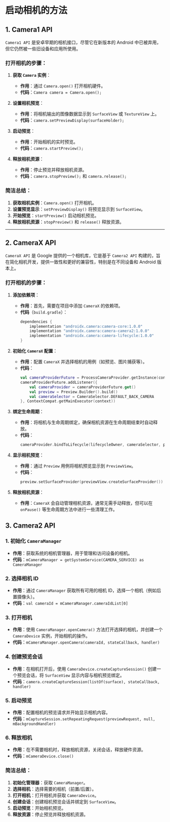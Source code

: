 # 启动相机的方法

## 1. **Camera1 API**
`Camera1 API` 是安卓早期的相机接口，尽管它在新版本的 Android 中已被弃用，但它仍然被一些旧设备和应用所使用。

### 打开相机的步骤：
1. **获取 `Camera` 实例**：
   - **作用**：通过 `Camera.open()` 打开相机硬件。
   - **代码**：`Camera camera = Camera.open();`

2. **设置相机预览**：
   - **作用**：将相机输出的图像数据显示到 `SurfaceView` 或 `TextureView` 上。
   - **代码**：`camera.setPreviewDisplay(surfaceHolder);`

3. **启动预览**：
   - **作用**：开始相机的实时预览。
   - **代码**：`camera.startPreview();`

4. **释放相机资源**：
   - **作用**：停止预览并释放相机资源。
   - **代码**：`camera.stopPreview();` 和 `camera.release();`

### 简洁总结：
1. **获取相机实例**：`Camera.open()` 打开相机。
2. **设置预览显示**：`setPreviewDisplay()` 将预览显示到 `SurfaceView`。
3. **开始预览**：`startPreview()` 启动相机预览。
4. **释放相机资源**：`stopPreview()` 和 `release()` 释放资源。

---

## 2. **CameraX API**
`CameraX API` 是 Google 提供的一个相机库，它是基于 `Camera2 API` 构建的，旨在简化相机开发，提供一致性和更好的兼容性，特别是在不同设备和 Android 版本上。

### 打开相机的步骤：
1. **添加依赖项**：
   - **作用**：首先，需要在项目中添加 `CameraX` 的依赖项。
   - **代码**（`build.gradle`）：
     ```gradle
     dependencies {
         implementation "androidx.camera:camera-core:1.0.0"
         implementation "androidx.camera:camera-camera2:1.0.0"
         implementation "androidx.camera:camera-lifecycle:1.0.0"
     }
     ```

2. **初始化 `CameraX` 配置**：
   - **作用**：配置 `CameraX` 并选择相机的用例（如预览、图片捕获等）。
   - **代码**：
     ```kotlin
     val cameraProviderFuture = ProcessCameraProvider.getInstance(context)
     cameraProviderFuture.addListener({
         val cameraProvider = cameraProviderFuture.get()
         val preview = Preview.Builder().build()
         val cameraSelector = CameraSelector.DEFAULT_BACK_CAMERA
     }, ContextCompat.getMainExecutor(context))
     ```

3. **绑定生命周期**：
   - **作用**：将相机与生命周期绑定，确保相机资源在生命周期结束时自动释放。
   - **代码**：
     ```kotlin
     cameraProvider.bindToLifecycle(lifecycleOwner, cameraSelector, preview)
     ```

4. **显示相机预览**：
   - **作用**：通过 `Preview` 用例将相机预览显示到 `PreviewView`。
   - **代码**：
     ```kotlin
     preview.setSurfaceProvider(previewView.createSurfaceProvider())
     ```

5. **释放相机资源**：
   - **作用**：`CameraX` 会自动管理相机资源，通常无需手动释放，但可以在 `onPause()` 等生命周期方法中进行一些清理工作。

## 3. **Camera2 API**

### 1. **初始化 `CameraManager`**
   - **作用**：获取系统的相机管理器，用于管理和访问设备的相机。
   - **代码**：`mCameraManager = getSystemService(CAMERA_SERVICE) as CameraManager`

### 2. **选择相机 ID**
   - **作用**：通过 `CameraManager` 获取所有可用的相机 ID，选择一个相机（例如后置摄像头）。
   - **代码**：`val cameraId = mCameraManager.cameraIdList[0]`

### 3. **打开相机**
   - **作用**：使用 `CameraManager.openCamera()` 方法打开选择的相机，并创建一个 `CameraDevice` 实例，开始相机的操作。
   - **代码**：`mCameraManager.openCamera(cameraId, stateCallback, handler)`

### 4. **创建预览会话**
   - **作用**：在相机打开后，使用 `CameraDevice.createCaptureSession()` 创建一个预览会话，将 `SurfaceView` 显示内容与相机预览绑定。
   - **代码**：`camera.createCaptureSession(listOf(surface), stateCallback, handler)`

### 5. **启动预览**
   - **作用**：配置相机的预览请求并开始显示相机内容。
   - **代码**：`mCaptureSession.setRepeatingRequest(previewRequest, null, mBackgroundHandler)`

### 6. **释放相机**
   - **作用**：在不需要相机时，释放相机资源，关闭会话，释放硬件资源。
   - **代码**：`mCameraDevice.close()`

### 简洁总结：
1. **初始化管理器**：获取 `CameraManager`。
2. **选择相机**：选择需要的相机（前置/后置）。
3. **打开相机**：打开相机并获取 `CameraDevice`。
4. **创建会话**：创建相机预览会话并绑定到 `SurfaceView`。
5. **启动预览**：开始相机预览。
6. **释放资源**：停止预览并释放相机资源。